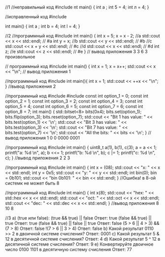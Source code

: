 //1
//неправильный код 
#include <iostream>
nt main() {
int a ;
int 5 = 4;
int л = 4;
}

//исправленный код
#include <iostream>

int main() {
int a ;
int b = 4;
int l = 4;
}

//2
//программный код
#include <iostream>
int main() {
int x = 5;
x = x - 2;
//a
std::cout << x << std::endl; // #a
int y = x;
//b
std::cout << y << std::endl; // #b
//c
std::cout << x + y << std::endl; // #c
//d
std::cout << x << std::endl; // #d
int z;
//e
std::cout << z << std::endl; // #e
}
// вывод приложения 3 3 6 3 произвольное

// программный код
#include <iostream>
int main() {
int x = 1;
x = x++;
std::cout << x << "\n";
// вывод приложения
1

//программный код
#include <iostream>
int main(){
int x = 1;
std::cout << ++x << "\n";
}
//вывод приложения
2

//программный код
#include <iostream>
#include <bitset>
const int option_1 = 0;
const int option_2 = 1;
const int option_3 = 2;
const int option_4 = 3;
const int option_5 = 4;
const int option_6 = 5;
const int option_7 = 6;
const int option_8 = 7;
int main() {
std::bitset<8> bits(0x4);
bits.set(option_1);
bits.flip(option_3);
bits.reset(option_7);
std::cout << "Bit 1 has value: " << bits.test(option_1) << '\n';
std::cout << "Bit 3 has value: " << bits.test(option_3) << '\n';
std::cout << "Bit 7 has value: " << bits.test(option_7) << '\n';
std::cout << "All the bits: " << bits << '\n';
}
//вывод приложения
1 0 0 0000 0001 

//программный код
#include <iostream>
int main() {
uint8_t a(1), b(1), c(3);
a = a << 1;
printf("a: %d \n", a);
b <<= 1;
printf("b: %d \n", b);
c |= 1;
printf("c: %d \n", c);
}
//вывод приложения
2 2 3

//программный код
#include <iostream>
int main() {
int x = (08); 
std::cout << "x: " << x << std::endl;
int y = 0x5;
std::cout << "y: " << y << std::endl;
int bin(0);
bin = 0b101;
std::cout << "bin 0b101: " << bin << std::endl;
}
//Ошибка! в 8-ой системк не может быть 8

//программный код
#include <iostream>
int main() {
int x{8};
std::cout << "hex: " << std::hex << x << std::endl;
std::cout << "oct: " << std::oct << x << std::endl;
std::cout << "dec: " << std::dec << x << std::endl;
}
//вывод приложения
8 10 8

//3
a) (true или false):
(true && true) || false Ответ: true
(false && true) || true  Ответ: true
(false && true) || false || true Ответ: false
(5 > 6 || 4 > 3) && (7 > 8)  Ответ: false
!(7 > 6 || 3 > 4) Ответ: false
b) Какой результат 0110 >> 2 в двоичной системе счисления? Ответ: 0001
c) Какой результат 5 & 12 в десятичной системе счисления? Ответ: 4
d) Какой результат 5 ^ 12 в десятичной системе счисления? Ответ: 9
e) Конвертируйте двоичное число 0100 1101 в десятичную систему счисления Ответ: 77
